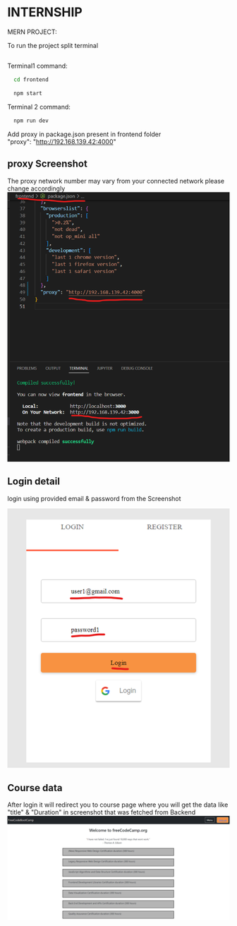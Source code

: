 # INTERNSHIP

MERN PROJECT:

To run the project split terminal

##

Terminal1
command:

```bash
  cd frontend
```

```bash
  npm start
```

Terminal 2 command:

```bash
  npm run dev
```

Add proxy in package.json present in frontend folder  
 "proxy": "http://192.168.139.42:4000"

## proxy Screenshot

The proxy network number may vary from your connected network please change accordingly
![App Screenshot](https://github.com/pranavchivate/Intership/blob/master/frontend/src/screenshots/proxy.png)

## Login detail

login using provided email & password from the Screenshot

![App Screenshot](https://github.com/pranavchivate/Intership/blob/master/frontend/src/screenshots/login%20info.png)

## Course data

After login it will redirect you to course page where you will get the data like "title" & "Duration" in screenshot that was fetched from Backend
![App Screenshot](https://github.com/pranavchivate/Intership/blob/master/frontend/src/screenshots/data%20fetched%20from%20backend.png)
